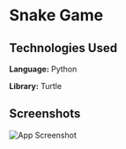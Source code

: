 
# Snake Game




## Technologies Used

**Language:** Python

**Library:** Turtle

  
## Screenshots

![App Screenshot](https://user-images.githubusercontent.com/68856038/128659337-8b2aa421-b711-4191-af20-520169971cd6.png)


  
